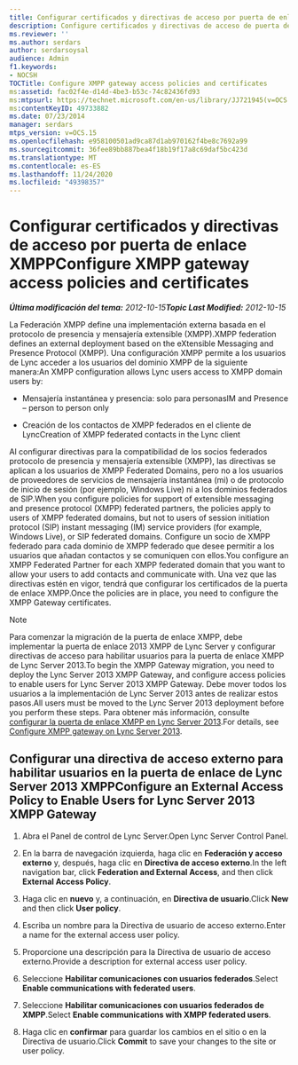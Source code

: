 ```yaml
---
title: Configurar certificados y directivas de acceso por puerta de enlace XMPP
description: Configure certificados y directivas de acceso de puerta de enlace XMPP.
ms.reviewer: ''
ms.author: serdars
author: serdarsoysal
audience: Admin
f1.keywords:
- NOCSH
TOCTitle: Configure XMPP gateway access policies and certificates
ms:assetid: fac02f4e-d14d-4be3-b53c-74c82436fd93
ms:mtpsurl: https://technet.microsoft.com/en-us/library/JJ721945(v=OCS.15)
ms:contentKeyID: 49733882
ms.date: 07/23/2014
manager: serdars
mtps_version: v=OCS.15
ms.openlocfilehash: e958100501ad9ca87d1ab970162f4be8c7692a99
ms.sourcegitcommit: 36fee89bb887bea4f18b19f17a8c69daf5bc423d
ms.translationtype: MT
ms.contentlocale: es-ES
ms.lasthandoff: 11/24/2020
ms.locfileid: "49398357"
---
```

# <a name="configure-xmpp-gateway-access-policies-and-certificates"></a><span data-ttu-id="acbae-103">Configurar certificados y directivas de acceso por puerta de enlace XMPP</span><span class="sxs-lookup"><span data-stu-id="acbae-103">Configure XMPP gateway access policies and certificates</span></span>

<div data-xmlns="http://www.w3.org/1999/xhtml">

<div class="topic" data-xmlns="http://www.w3.org/1999/xhtml" data-msxsl="urn:schemas-microsoft-com:xslt" data-cs="https://msdn.microsoft.com/">

<div data-asp="https://msdn2.microsoft.com/asp">



</div>

<div id="mainSection">

<div id="mainBody"><span data-ttu-id="acbae-104">

<span> </span></span><span class="sxs-lookup"><span data-stu-id="acbae-104">

<span> </span></span></span>

<span data-ttu-id="acbae-105">_**Última modificación del tema:** 2012-10-15_</span><span class="sxs-lookup"><span data-stu-id="acbae-105">_**Topic Last Modified:** 2012-10-15_</span></span>

<span data-ttu-id="acbae-106">La Federación XMPP define una implementación externa basada en el protocolo de presencia y mensajería extensible (XMPP).</span><span class="sxs-lookup"><span data-stu-id="acbae-106">XMPP federation defines an external deployment based on the eXtensible Messaging and Presence Protocol (XMPP).</span></span> <span data-ttu-id="acbae-107">Una configuración XMPP permite a los usuarios de Lync acceder a los usuarios del dominio XMPP de la siguiente manera:</span><span class="sxs-lookup"><span data-stu-id="acbae-107">An XMPP configuration allows Lync users access to XMPP domain users by:</span></span>

  - <span data-ttu-id="acbae-108">Mensajería instantánea y presencia: solo para personas</span><span class="sxs-lookup"><span data-stu-id="acbae-108">IM and Presence – person to person only</span></span>

  - <span data-ttu-id="acbae-109">Creación de los contactos de XMPP federados en el cliente de Lync</span><span class="sxs-lookup"><span data-stu-id="acbae-109">Creation of XMPP federated contacts in the Lync client</span></span>

<span data-ttu-id="acbae-110">Al configurar directivas para la compatibilidad de los socios federados protocolo de presencia y mensajería extensible (XMPP), las directivas se aplican a los usuarios de XMPP Federated Domains, pero no a los usuarios de proveedores de servicios de mensajería instantánea (mi) o de protocolo de inicio de sesión (por ejemplo, Windows Live) ni a los dominios federados de SIP.</span><span class="sxs-lookup"><span data-stu-id="acbae-110">When you configure policies for support of extensible messaging and presence protocol (XMPP) federated partners, the policies apply to users of XMPP federated domains, but not to users of session initiation protocol (SIP) instant messaging (IM) service providers (for example, Windows Live), or SIP federated domains.</span></span> <span data-ttu-id="acbae-111">Configure un socio de XMPP federado para cada dominio de XMPP federado que desee permitir a los usuarios que añadan contactos y se comuniquen con ellos.</span><span class="sxs-lookup"><span data-stu-id="acbae-111">You configure an XMPP Federated Partner for each XMPP federated domain that you want to allow your users to add contacts and communicate with.</span></span> <span data-ttu-id="acbae-112">Una vez que las directivas estén en vigor, tendrá que configurar los certificados de la puerta de enlace XMPP.</span><span class="sxs-lookup"><span data-stu-id="acbae-112">Once the policies are in place, you need to configure the XMPP Gateway certificates.</span></span>

<div>


> [!NOTE]  
> <span data-ttu-id="acbae-113">Para comenzar la migración de la puerta de enlace XMPP, debe implementar la puerta de enlace 2013 XMPP de Lync Server y configurar directivas de acceso para habilitar usuarios para la puerta de enlace XMPP de Lync Server 2013.</span><span class="sxs-lookup"><span data-stu-id="acbae-113">To begin the XMPP Gateway migration, you need to deploy the Lync Server 2013 XMPP Gateway, and configure access policies to enable users for Lync Server 2013 XMPP Gateway.</span></span> <span data-ttu-id="acbae-114">Debe mover todos los usuarios a la implementación de Lync Server 2013 antes de realizar estos pasos.</span><span class="sxs-lookup"><span data-stu-id="acbae-114">All users must be moved to the Lync Server 2013 deployment before you perform these steps.</span></span> <span data-ttu-id="acbae-115">Para obtener más información, consulte <A href="configure-xmpp-gateway-on-lync-server-2013.md">configurar la puerta de enlace XMPP en Lync Server 2013</A>.</span><span class="sxs-lookup"><span data-stu-id="acbae-115">For details, see <A href="configure-xmpp-gateway-on-lync-server-2013.md">Configure XMPP gateway on Lync Server 2013</A>.</span></span>



</div>

<div>

## <a name="configure-an-external-access-policy-to-enable-users-for-lync-server-2013-xmpp-gateway"></a><span data-ttu-id="acbae-116">Configurar una directiva de acceso externo para habilitar usuarios en la puerta de enlace de Lync Server 2013 XMPP</span><span class="sxs-lookup"><span data-stu-id="acbae-116">Configure an External Access Policy to Enable Users for Lync Server 2013 XMPP Gateway</span></span>

1.  <span data-ttu-id="acbae-117">Abra el Panel de control de Lync Server.</span><span class="sxs-lookup"><span data-stu-id="acbae-117">Open Lync Server Control Panel.</span></span>

2.  <span data-ttu-id="acbae-118">En la barra de navegación izquierda, haga clic en **Federación y acceso externo** y, después, haga clic en **Directiva de acceso externo**.</span><span class="sxs-lookup"><span data-stu-id="acbae-118">In the left navigation bar, click **Federation and External Access**, and then click **External Access Policy**.</span></span>

3.  <span data-ttu-id="acbae-119">Haga clic en **nuevo** y, a continuación, en **Directiva de usuario**.</span><span class="sxs-lookup"><span data-stu-id="acbae-119">Click **New** and then click **User policy**.</span></span>

4.  <span data-ttu-id="acbae-120">Escriba un nombre para la Directiva de usuario de acceso externo.</span><span class="sxs-lookup"><span data-stu-id="acbae-120">Enter a name for the external access user policy.</span></span>

5.  <span data-ttu-id="acbae-121">Proporcione una descripción para la Directiva de usuario de acceso externo.</span><span class="sxs-lookup"><span data-stu-id="acbae-121">Provide a description for external access user policy.</span></span>

6.  <span data-ttu-id="acbae-122">Seleccione **Habilitar comunicaciones con usuarios federados**.</span><span class="sxs-lookup"><span data-stu-id="acbae-122">Select **Enable communications with federated users**.</span></span>

7.  <span data-ttu-id="acbae-123">Seleccione **Habilitar comunicaciones con usuarios federados de XMPP**.</span><span class="sxs-lookup"><span data-stu-id="acbae-123">Select **Enable communications with XMPP federated users**.</span></span>

8.  <span data-ttu-id="acbae-124">Haga clic en **confirmar** para guardar los cambios en el sitio o en la Directiva de usuario.</span><span class="sxs-lookup"><span data-stu-id="acbae-124">Click **Commit** to save your changes to the site or user policy.</span></span>

<span data-ttu-id="acbae-125"></div>

</div>

<span> </span>

</div>

</div>

</span><span class="sxs-lookup"><span data-stu-id="acbae-125"></div>

</div>

<span> </span>

</div>

</div>

</span></span></div>

